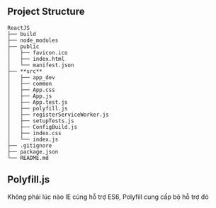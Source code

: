 ## Project Structure

```
ReactJS
├── build
├── node_modules
├── public
│   ├── favicon.ico
│   ├── index.html
│   └── manifest.json
├── **src**
│   ├── app_dev
│   ├── common
│   ├── App.css
│   ├── App.js
│   ├── App.test.js
│   ├── polyfill.js
│   ├── registerServiceWorker.js
│   ├── setupTests.js
│   ├── ConfigBuild.js
│   ├── index.css
│   └── index.js
├── .gitignore
├── package.json
└── README.md
```

## Polyfill.js

Không phải lúc nào IE cũng hỗ trợ ES6, Polyfill cung cấp bộ hỗ trợ đó
